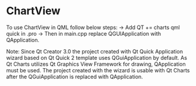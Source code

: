 # ChartView

To use ChartView in QML follow below steps:
-> Add QT += charts qml quick in .pro 
-> Then in main.cpp replace QGUIApplication with QApplication.

Note: Since Qt Creator 3.0 the project created with Qt Quick Application wizard based on Qt Quick 2 template uses QGuiApplication by default. As Qt Charts utilizes Qt Graphics View Framework for drawing, QApplication must be used. The project created with the wizard is usable with Qt Charts after the QGuiApplication is replaced with QApplication.
